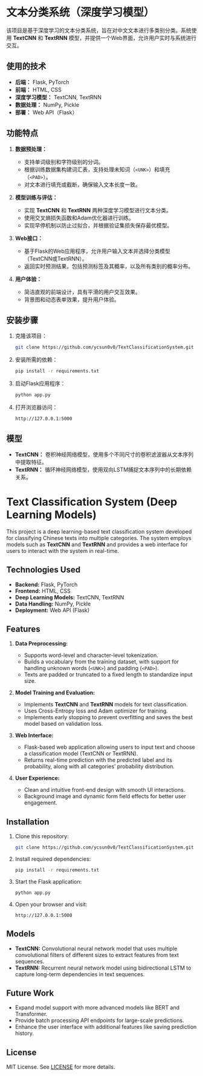 # 文本分类系统（深度学习模型）

该项目是基于深度学习的文本分类系统，旨在对中文文本进行多类别分类。系统使用 **TextCNN** 和 **TextRNN** 模型，并提供一个Web界面，允许用户实时与系统进行交互。

## 使用的技术

- **后端：** Flask, PyTorch
- **前端：** HTML, CSS
- **深度学习模型：** TextCNN, TextRNN
- **数据处理：** NumPy, Pickle
- **部署：** Web API（Flask）

## 功能特点

1. **数据预处理：**
   - 支持单词级别和字符级别的分词。
   - 根据训练数据集构建词汇表，支持处理未知词（`<UNK>`）和填充（`<PAD>`）。
   - 对文本进行填充或截断，确保输入文本长度一致。

2. **模型训练与评估：**
   - 实现 **TextCNN** 和 **TextRNN** 两种深度学习模型进行文本分类。
   - 使用交叉熵损失函数和Adam优化器进行训练。
   - 实现早停机制以防止过拟合，并根据验证集损失保存最优模型。

3. **Web接口：**
   - 基于Flask的Web应用程序，允许用户输入文本并选择分类模型（TextCNN或TextRNN）。
   - 返回实时预测结果，包括预测标签及其概率，以及所有类别的概率分布。

4. **用户体验：**
   - 简洁直观的前端设计，具有平滑的用户交互效果。
   - 背景图和动态表单效果，提升用户体验。

## 安装步骤

1. 克隆该项目：

    ```bash
    git clone https://github.com/ycsun0v0/TextClassificationSystem.git
    ```

2. 安装所需的依赖：

    ```bash
    pip install -r requirements.txt
    ```

3. 启动Flask应用程序：

    ```bash
    python app.py
    ```

4. 打开浏览器访问：

    ```
    http://127.0.0.1:5000
    ```

## 模型

- **TextCNN：** 卷积神经网络模型，使用多个不同尺寸的卷积滤波器从文本序列中提取特征。
- **TextRNN：** 循环神经网络模型，使用双向LSTM捕捉文本序列中的长期依赖关系。


# Text Classification System (Deep Learning Models)

This project is a deep learning-based text classification system developed for classifying Chinese texts into multiple categories. The system employs models such as **TextCNN** and **TextRNN** and provides a web interface for users to interact with the system in real-time.

## Technologies Used

- **Backend:** Flask, PyTorch
- **Frontend:** HTML, CSS
- **Deep Learning Models:** TextCNN, TextRNN
- **Data Handling:** NumPy, Pickle
- **Deployment:** Web API (Flask)

## Features

1. **Data Preprocessing:**
   - Supports word-level and character-level tokenization.
   - Builds a vocabulary from the training dataset, with support for handling unknown words (`<UNK>`) and padding (`<PAD>`).
   - Texts are padded or truncated to a fixed length to standardize input size.

2. **Model Training and Evaluation:**
   - Implements **TextCNN** and **TextRNN** models for text classification.
   - Uses Cross-Entropy loss and Adam optimizer for training.
   - Implements early stopping to prevent overfitting and saves the best model based on validation loss.

3. **Web Interface:**
   - Flask-based web application allowing users to input text and choose a classification model (TextCNN or TextRNN).
   - Returns real-time prediction with the predicted label and its probability, along with all categories’ probability distribution.

4. **User Experience:**
   - Clean and intuitive front-end design with smooth UI interactions.
   - Background image and dynamic form field effects for better user engagement.

## Installation

1. Clone this repository:

    ```bash
    git clone https://github.com/ycsun0v0/TextClassificationSystem.git
    ```

2. Install required dependencies:

    ```bash
    pip install -r requirements.txt
    ```

3. Start the Flask application:

    ```bash
    python app.py
    ```

4. Open your browser and visit:

    ```
    http://127.0.0.1:5000
    ```

## Models

- **TextCNN:** Convolutional neural network model that uses multiple convolutional filters of different sizes to extract features from text sequences.
- **TextRNN:** Recurrent neural network model using bidirectional LSTM to capture long-term dependencies in text sequences.

## Future Work

- Expand model support with more advanced models like BERT and Transformer.
- Provide batch processing API endpoints for large-scale predictions.
- Enhance the user interface with additional features like saving prediction history.

## License

MIT License. See [LICENSE](LICENSE) for more details.
